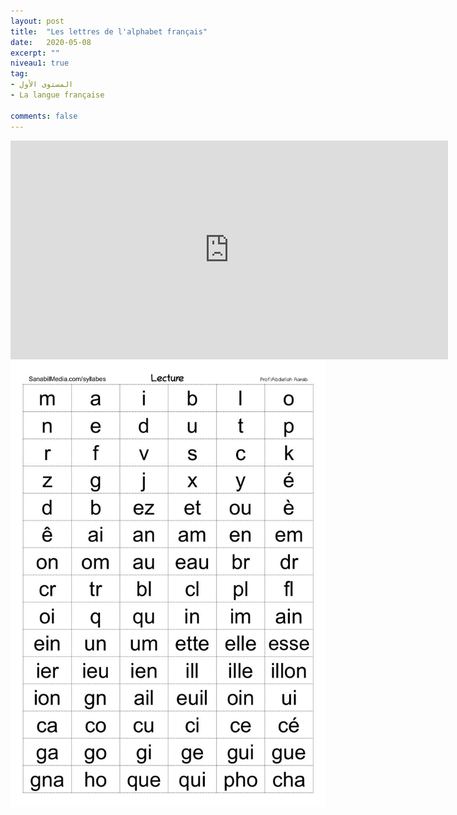 ```yaml
---
layout: post
title:  "Les lettres de l'alphabet français"
date:   2020-05-08
excerpt: ""
niveau1: true
tag:
- المستوى الأول 
- La langue française

comments: false
---
```

<center>
		   <img style="display: none;" src="/assets/img/thumbnails/1-alphabet-SanabilMedia.com.jpg" alt="" width="1" height="1">
<iframe width="700px" height="350px" src="https://www.youtube.com/embed/-ZhrikY9UtY?rel=0&controls=1&showinfo=0&modestbranding=1&enablejsapi=1" allowfullscreen frameborder="0" ></iframe>
<br>
<img src="/assets/img/tableau-de-lecture_syllabes_sanabilmedia.jpg" alt="Tableau de lecture syllabique" >
<br>	

</center>
